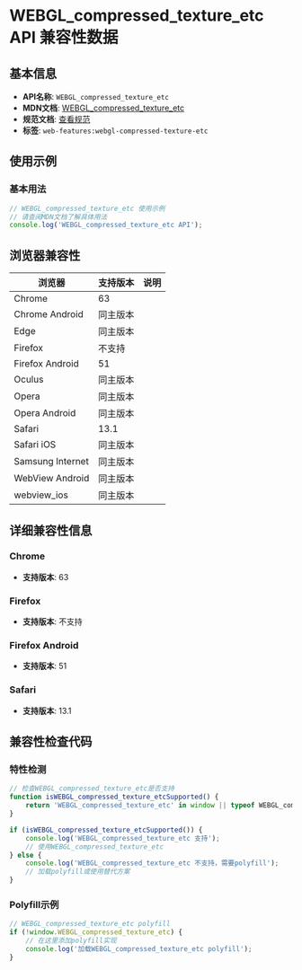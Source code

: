 # WEBGL_compressed_texture_etc API 兼容性数据

## 基本信息

- **API名称**: `WEBGL_compressed_texture_etc`
- **MDN文档**: [WEBGL_compressed_texture_etc](https://developer.mozilla.org/docs/Web/API/WEBGL_compressed_texture_etc)
- **规范文档**: [查看规范](https://registry.khronos.org/webgl/extensions/WEBGL_compressed_texture_etc/)
- **标签**: `web-features:webgl-compressed-texture-etc`

## 使用示例

### 基本用法

```javascript
// WEBGL_compressed_texture_etc 使用示例
// 请查阅MDN文档了解具体用法
console.log('WEBGL_compressed_texture_etc API');
```

## 浏览器兼容性

| 浏览器 | 支持版本 | 说明 |
|--------|----------|------|
| Chrome | 63 |  |
| Chrome Android | 同主版本 |  |
| Edge | 同主版本 |  |
| Firefox | 不支持 |  |
| Firefox Android | 51 |  |
| Oculus | 同主版本 |  |
| Opera | 同主版本 |  |
| Opera Android | 同主版本 |  |
| Safari | 13.1 |  |
| Safari iOS | 同主版本 |  |
| Samsung Internet | 同主版本 |  |
| WebView Android | 同主版本 |  |
| webview_ios | 同主版本 |  |

## 详细兼容性信息

### Chrome

- **支持版本**: 63

### Firefox

- **支持版本**: 不支持

### Firefox Android

- **支持版本**: 51

### Safari

- **支持版本**: 13.1

## 兼容性检查代码

### 特性检测

```javascript
// 检查WEBGL_compressed_texture_etc是否支持
function isWEBGL_compressed_texture_etcSupported() {
    return 'WEBGL_compressed_texture_etc' in window || typeof WEBGL_compressed_texture_etc !== 'undefined';
}

if (isWEBGL_compressed_texture_etcSupported()) {
    console.log('WEBGL_compressed_texture_etc 支持');
    // 使用WEBGL_compressed_texture_etc
} else {
    console.log('WEBGL_compressed_texture_etc 不支持，需要polyfill');
    // 加载polyfill或使用替代方案
}
```

### Polyfill示例

```javascript
// WEBGL_compressed_texture_etc polyfill
if (!window.WEBGL_compressed_texture_etc) {
    // 在这里添加polyfill实现
    console.log('加载WEBGL_compressed_texture_etc polyfill');
}
```

